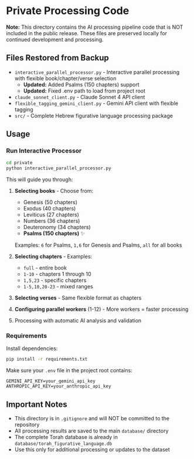 # Private Processing Code

**Note:** This directory contains the AI processing pipeline code that is NOT included in the public release. These files are preserved locally for continued development and processing.

## Files Restored from Backup

- `interactive_parallel_processor.py` - Interactive parallel processing with flexible book/chapter/verse selection
  - **Updated:** Added Psalms (150 chapters) support
  - **Updated:** Fixed .env path to load from project root
- `claude_sonnet_client.py` - Claude Sonnet 4 API client
- `flexible_tagging_gemini_client.py` - Gemini API client with flexible tagging
- `src/` - Complete Hebrew figurative language processing package

## Usage

### Run Interactive Processor

```bash
cd private
python interactive_parallel_processor.py
```

This will guide you through:
1. **Selecting books** - Choose from:
   - Genesis (50 chapters)
   - Exodus (40 chapters)
   - Leviticus (27 chapters)
   - Numbers (36 chapters)
   - Deuteronomy (34 chapters)
   - **Psalms (150 chapters)** ✨

   Examples: `6` for Psalms, `1,6` for Genesis and Psalms, `all` for all books

2. **Selecting chapters** - Examples:
   - `full` - entire book
   - `1-10` - chapters 1 through 10
   - `1,5,23` - specific chapters
   - `1-5,10,20-23` - mixed ranges

3. **Selecting verses** - Same flexible format as chapters

4. **Configuring parallel workers** (1-12) - More workers = faster processing

5. Processing with automatic AI analysis and validation

### Requirements

Install dependencies:
```bash
pip install -r requirements.txt
```

Make sure your `.env` file in the project root contains:
```
GEMINI_API_KEY=your_gemini_api_key
ANTHROPIC_API_KEY=your_anthropic_api_key
```

## Important Notes

- This directory is in `.gitignore` and will NOT be committed to the repository
- All processing results are saved to the main `database/` directory
- The complete Torah database is already in `database/torah_figurative_language.db`
- Use this only for additional processing or updates to the dataset
